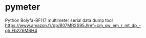 # pymeter
Python Bolyfa-BF117 multimeter serial data dump tool
 https://www.amazon.fr/dp/B07MR2S95J/ref=cm_sw_em_r_mt_dp_-qh.Fb2Z6MSH4
 
